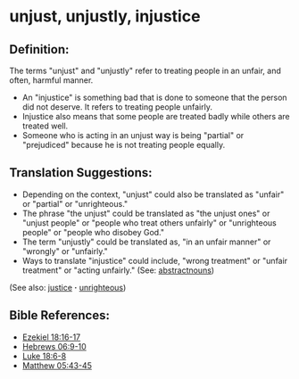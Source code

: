 # unjust, unjustly, injustice #

## Definition: ##

The terms "unjust" and "unjustly" refer to treating people in an unfair, and often, harmful manner.

* An "injustice" is something bad that is done to someone that the person did not deserve. It refers to treating people unfairly.
* Injustice also means that some people are treated badly while others are treated well.
* Someone who is acting in an unjust way is being "partial" or "prejudiced" because he is not treating people equally.

## Translation Suggestions: ##

* Depending on the context, "unjust" could also be translated as "unfair" or "partial" or "unrighteous."
* The phrase "the unjust" could be translated as "the unjust ones" or "unjust people" or "people who treat others unfairly" or "unrighteous people" or "people who disobey God."
* The term "unjustly" could be translated as, "in an unfair manner" or "wrongly" or "unfairly."
* Ways to translate "injustice" could include, "wrong treatment" or "unfair treatment" or "acting unfairly." (See: [abstractnouns](https://git.door43.org/Door43/en-ta-translate-vol2/src/master/content/figs_abstractnouns.md))

(See also: [justice](../kt/justice.md) **·** [unrighteous](../kt/unrighteous.md))

## Bible References: ##

* [Ezekiel 18:16-17](https://door43.org/en/bible/notes/ezk/18/16)
* [Hebrews 06:9-10](https://door43.org/en/bible/notes/heb/06/09)
* [Luke 18:6-8](https://door43.org/en/bible/notes/luk/18/06)
* [Matthew 05:43-45](https://door43.org/en/bible/notes/mat/05/43)

